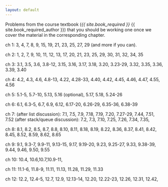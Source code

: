 ```yaml
---
layout: default
---
```


Problems from the course textbook (<em>{{ site.book_required }}</em> {{ site.book_required_author }})
that you should be working one once we cover the material in the corresponding chapter.

ch 1: 3, 4, 7, 8, 9, 15, 19, 21, 23, 25, 27, 29 (and more if you can).

ch 2: 1, 2, 7, 9, 10, 11, 12, 13, 17, 20, 21, 23, 25, 29, 30, 31, 32, 34, 35

ch 3: 3.1, 3.5, 3.6, 3.8-12, 3.15, 3.16, 3.17, 3.18, 3.20, 3.23-29, 3.32, 3.35, 3.36, 3.39, 3.40

ch 4: 4.2, 4.3, 4.6, 4.8-13, 4.22, 4.28-33, 4.40, 4.42, 4.45, 4.46, 4.47, 4.55, 4.56

ch 5: 5.1-5, 5.7-10, 5.13, 5.16 (optional), 5.17, 5.18, 5.24-26

ch 6: 6.1, 6.3-5, 6.7, 6.9, 6.12, 6.17-20, 6.26-29, 6.35-36, 6.38-39

ch 7:
(after list discussion): 7.1, 7.5, 7.9, 7.18, 7.19, 7.20, 7.27-29, 7.44, 7.51, 7.52 
(after stack/queue discussion): 7.2, 7.3, 7.10, 7.25, 7.26, 7.34, 7.35,

ch 8: 8.1, 8.2, 8.5, 8.7, 8.8, 8.10, 8.11, 8.18, 8.19, 8.22, 8.36, 8.37, 8.41, 8.42, 8.45, 8.52, 8.59, 8.62, 8.65

ch 9: 9.1, 9.3-7, 9.9-11, 9.13-15, 9.17, 9.19-20, 9.23, 9.25-27, 9.33, 9.38-39, 9.44, 9.46, 9.50, 9.55

ch 10: 10.4, 10.6,10.7,10.9-11,

ch 11: 11.1-6, 11.8-9, 11.11, 11.13, 11.28, 11.29, 11.33

ch 12: 12.2, 12.4-5, 12.7, 12.9, 12.13-14, 12.20, 12.22-23, 12.26, 12.31, 12.42,
